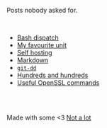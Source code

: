Posts nobody asked for.

<!-- # Index -->
 &nbsp;

- [Bash dispatch](dispatch.md)
- [My favourite unit](unit.md)
- [Self hosting](hosting.md)
- [Markdown](markdown.md)
- [`git-dd`](git-dd.md)
- [Hundreds and hundreds](hundreds.md)
- [Useful OpenSSL commands](openssl.md)
<br />
<br />
<!-- #  &nbsp; -->

Made with some <3 [Not a lot](https://github.com/jpedro/jpedro.github.io)
